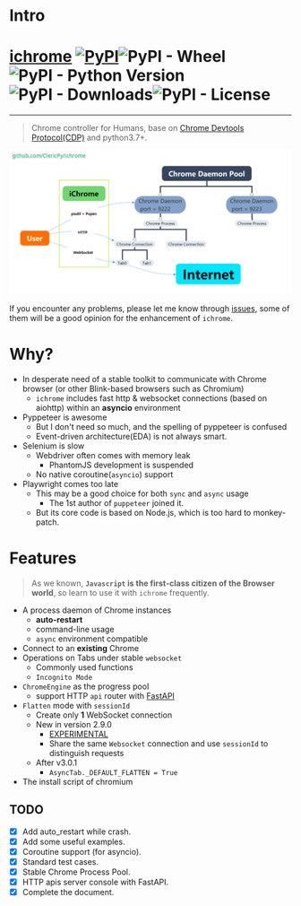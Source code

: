 # Intro

# [ichrome](https://github.com/ClericPy/ichrome) [![PyPI](https://img.shields.io/pypi/v/ichrome?style=plastic)](https://pypi.org/project/ichrome/)![PyPI - Wheel](https://img.shields.io/pypi/wheel/ichrome?style=plastic)![PyPI - Python Version](https://img.shields.io/pypi/pyversions/ichrome?style=plastic)![PyPI - Downloads](https://img.shields.io/pypi/dm/ichrome?style=plastic)![PyPI - License](https://img.shields.io/pypi/l/ichrome?style=plastic)

-----------

> Chrome controller for Humans, base on [Chrome Devtools Protocol(CDP)](https://chromedevtools.github.io/devtools-protocol/) and python3.7+.

![image](https://github.com/ClericPy/ichrome/raw/master/structure.png)

If you encounter any problems, please let me know through [issues](https://github.com/ClericPy/ichrome/issues), some of them will be a good opinion for the enhancement of `ichrome`.

# Why?

- In desperate need of a stable toolkit to communicate with Chrome browser (or other Blink-based browsers such as Chromium)
    - `ichrome` includes fast http & websocket connections (based on aiohttp) within an **asyncio** environment
- Pyppeteer is awesome
    - But I don't need so much, and the spelling of pyppeteer is confused
    - Event-driven architecture(EDA) is not always smart.
- Selenium is slow
    - Webdriver often comes with memory leak
        - PhantomJS development is suspended
    - No native coroutine(`asyncio`) support
- Playwright comes too late
    - This may be a good choice for both `sync` and `async` usage
        - The 1st author of `puppeteer` joined it.
    - But its core code is based on Node.js, which is too hard to monkey-patch.

# Features

> As we known, **`Javascript` is the first-class citizen of the Browser world**, so learn to use it with `ichrome` frequently.

- A process daemon of Chrome instances
    - **auto-restart**
    - command-line usage
    - `async` environment compatible
- Connect to an **existing** Chrome
- Operations on Tabs under stable `websocket`
    - Commonly used functions
    - `Incognito Mode`
- `ChromeEngine` as the progress pool
    - support HTTP `api` router with [FastAPI](https://github.com/tiangolo/fastapi)
- `Flatten` mode with `sessionId`
    - Create only **1** WebSocket connection
    - New in version 2.9.0
        - [EXPERIMENTAL](https://chromedevtools.github.io/devtools-protocol/tot/Target/#method-attachToTarget)
        - Share the same `Websocket` connection and use `sessionId` to distinguish requests
    - After v3.0.1
        - `AsyncTab._DEFAULT_FLATTEN = True`
- The install script of chromium


## TODO

- [x] Add auto_restart while crash.
- [x] Add some useful examples.
- [x] Coroutine support (for asyncio).
- [x] Standard test cases.
- [x] Stable Chrome Process Pool.
- [x] HTTP apis server console with FastAPI.
- [x] Complete the document.
